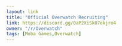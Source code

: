 ```yaml
---
layout: link
title: "Official Overwatch Recruiting"
link: https://discord.gg/0aP2XiSkO7ekjro4
owner: "/r/Overwatch"
tags: [Moba Games,Overwatch]
---
```

